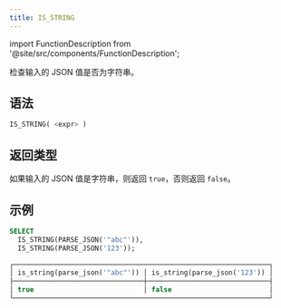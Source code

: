 ```yaml
---
title: IS_STRING
---
```

import FunctionDescription from '@site/src/components/FunctionDescription';

<FunctionDescription description="引入或更新: v1.2.368"/>

检查输入的 JSON 值是否为字符串。

## 语法

```sql
IS_STRING( <expr> )
```

## 返回类型

如果输入的 JSON 值是字符串，则返回 `true`，否则返回 `false`。

## 示例

```sql
SELECT
  IS_STRING(PARSE_JSON('"abc"')),
  IS_STRING(PARSE_JSON('123'));

┌───────────────────────────────────────────────────────────────┐
│ is_string(parse_json('"abc"')) │ is_string(parse_json('123')) │
├────────────────────────────────┼──────────────────────────────┤
│ true                           │ false                        │
└───────────────────────────────────────────────────────────────┘
```